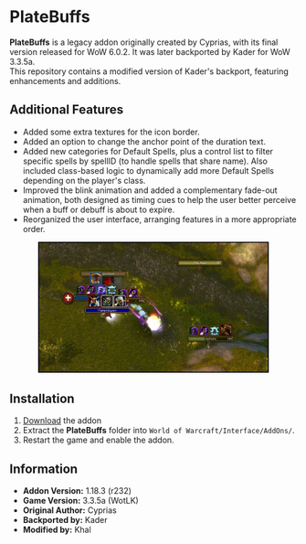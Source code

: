 # PlateBuffs

**PlateBuffs** is a legacy addon originally created by Cyprias, with its final version released for WoW 6.0.2. It was later backported by Kader for WoW 3.3.5a.  
This repository contains a modified version of Kader's backport, featuring enhancements and additions.

## Additional Features
- Added some extra textures for the icon border.
- Added an option to change the anchor point of the duration text.
- Added new categories for Default Spells, plus a control list to filter specific spells by spellID (to handle spells that share name). Also included class-based logic to dynamically add more Default Spells depending on the player's class.
- Improved the blink animation and added a complementary fade-out animation, both designed as timing cues to help the user better perceive when a buff or debuff is about to expire.
- Reorganized the user interface, arranging features in a more appropriate order.

<p align="center">
  <img src="https://raw.githubusercontent.com/KhalGH/PlateBuffs-WoTLK/refs/heads/assets/assets/screenshot.jpg" 
       alt="PlateBuffsScreenShot" width="80%">
</p>

## Installation
1. [Download](https://github.com/KhalGH/PlateBuffs-WotLK/releases/download/r232/PlateBuffs-r232.zip) the addon
2. Extract the **PlateBuffs** folder into `World of Warcraft/Interface/AddOns/`.  
3. Restart the game and enable the addon.

## Information  
- **Addon Version:** 1.18.3 (r232)
- **Game Version:** 3.3.5a (WotLK)
- **Original Author:** Cyprias
- **Backported by:** Kader
- **Modified by:**  Khal
